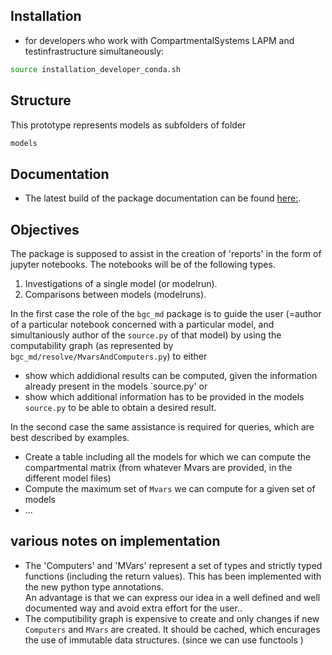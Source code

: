 
## Installation
* for developers who work with CompartmentalSystems LAPM and testinfrastructure simultaneously: 
```bash 
source installation_developer_conda.sh
```
## Structure
This prototype represents models as subfolders of folder 
```bash
models
```
## Documentation
* The latest build of the package documentation can be found [here:](https://mpibgc-tee.github.io/bgc_md2/).


## Objectives
The package is supposed to assist in the creation of 'reports' in the form of jupyter notebooks.
The notebooks will be of the following types.
1. Investigations of a single model (or modelrun).
1. Comparisons between models (modelruns).

In the first case the role of the `bgc_md` package is to guide the user (=author of a particular notebook concerned with a particular model, and simultaniously author of the `source.py` of that model) by using the computability graph (as represented by `bgc_md/resolve/MvarsAndComputers.py`) to either
* show which addidional results can be computed, given the information already present in the models `source.py' or
* show which additional information has to be provided in the models `source.py` to be able to obtain a desired result.

In the second case the same assistance is required for queries, which are best described by examples. 
* Create a table including all the models for which we can compute the compartmental matrix (from whatever Mvars are provided, in the different model files)
* Compute the maximum set of `Mvars` we can compute for a given set of models
* ...



## various notes on implementation

* The 'Computers' and 'MVars' represent a set of types and strictly typed
  functions (including the return values).
  This has been implemented with the new python type annotations.  
  An advantage is that we can express our
  idea in a well defined and well documented way and avoid extra effort for the
  user..  
* The computibility graph is expensive to create and only changes if new
  `Computers` and `MVars` are created.  It should be cached, which encurages
  the use of immutable data structures. (since we can use functools )

   


